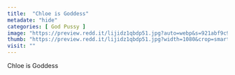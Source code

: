 ```yaml
---
title:  "Chloe is Goddess"
metadate: "hide"
categories: [ God Pussy ]
image: "https://preview.redd.it/lijidz1qbdp51.jpg?auto=webp&s=921abf9c9323f73008557e6ea29bf4808614318c"
thumb: "https://preview.redd.it/lijidz1qbdp51.jpg?width=1080&crop=smart&auto=webp&s=ccbd2559a57ceead00f2ebaf1b7b96035e3f099c"
visit: ""
---
```

Chloe is Goddess
